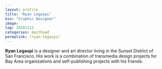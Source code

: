 ```yaml
---
layout: profile
title: "Ryan Legaspi"
bio: "Graphic Designer"
image: 
tag: 20181111
categories: masthead
permalink: /ryan-legaspi/
---
```


<span style="font-weight: bold;">Ryan Legaspi</span> is a designer and art director living in the Sunset District of San Francisco. His work is a combination of transmedia design projects for Bay Area organizations and self-publishing projects with his friends.